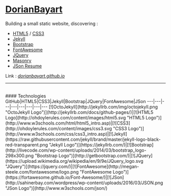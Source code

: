 # [DorianBayart](https://dorianbayart.github.io?utm_source=readme)


Building a small static website, discovering :
* [HTML5](http://www.w3schools.com/html/html5_intro.asp) / [CSS3](http://www.w3schools.com/css/css3_intro.asp)
* [Jekyll](https://jekyllrb.com/)
* [Bootstrap](http://getbootstrap.com/)
* [FontAwesome](https://fortawesome.github.io/Font-Awesome/)
* [JQuery](https://jquery.com/)
* [Masonry](http://masonry.desandro.com/)
* [JSon Resume](https://jsonresume.org/)

Link : *[dorianbayart.github.io](https://dorianbayart.github.io?utm_source=readme)*

---
<br />
#### Technologies
GitHub|HTML5|CSS3|Jekyll|Bootstrap|JQuery|FontAwesome|JSon
---|---|---|---|---|---|---|---
[![OctoJekyll](http://jekyllrb.com/img/octojekyll.png "OctoJekyll Logo")](http://jekyllrb.com/docs/github-pages/)|[![HTML5 Logo](http://ohdoylerules.com/content/images/html5.svg "HTML5 Logo")](http://www.w3schools.com/html/html5_intro.asp)|[![CSS3](http://ohdoylerules.com/content/images/css3.svg "CSS3 Logo")](http://www.w3schools.com/css/css3_intro.asp)|[![Jekyll](https://raw.githubusercontent.com/jekyll/brand/master/jekyll-logo-black-red-transparent.png "Jekyll Logo")](https://jekyllrb.com/)|[![Bootstrap](http://livecode.com/wp-content/uploads/2014/03/bootstrap_logo-298x300.png "Bootstrap Logo")](http://getbootstrap.com/)|[![JQuery](https://upload.wikimedia.org/wikipedia/en/9/9e/JQuery_logo.svg "JQuery")](https://jquery.com/)|[![FontAwesome](http://megan-steele.com/fontawesome/logo.png "FontAwesome Logo")](https://fortawesome.github.io/Font-Awesome/)|[![JSon](http://sahinerbay.com/wordpress/wp-content/uploads/2016/03/JSON.png "JSon Logo")](http://www.w3schools.com/json/)


